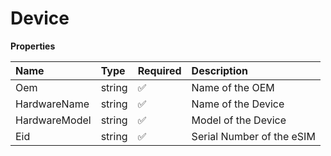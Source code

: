# Device

**Properties**

| Name          | Type   | Required | Description               |
| :------------ | :----- | :------- | :------------------------ |
| Oem           | string | ✅       | Name of the OEM           |
| HardwareName  | string | ✅       | Name of the Device        |
| HardwareModel | string | ✅       | Model of the Device       |
| Eid           | string | ✅       | Serial Number of the eSIM |
